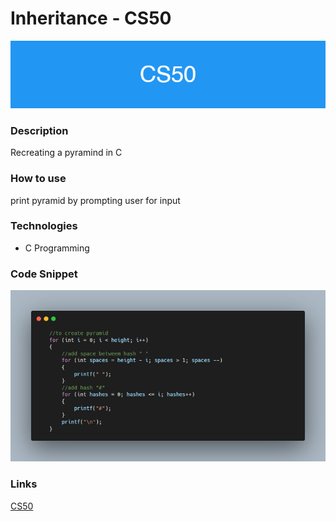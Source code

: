 # Inheritance - CS50

![banner](/resources/CS50.png)

### Description

Recreating a pyramind in C



### How to use

print pyramid by prompting user for input

### Technologies
- C Programming


### Code Snippet

![code snippet](resources/mario.png)

### Links

[CS50](https://www.edx.org/course/introduction-computer-science-harvardx-cs50x?g_acctid=724-505-4034&g_campaign=gs-b2c-nonbrand-tier1geo-partner-harvard-core&g_campaignid=15417765031&g_adgroupid=131210224478&g_adid=588991333656&g_keyword=harvard%20cs50&g_keywordid=kwd-334019831226&g_network=g&utm_source=google&utm_campaign=gs-b2c-nonbrand-tier1geo-partner-harvard-core&utm_medium=cpc&utm_term=harvard%20cs50&hsa_acc=7245054034&hsa_cam=15417765031&hsa_grp=131210224478&hsa_ad=588991333656&hsa_src=g&hsa_tgt=kwd-334019831226&hsa_kw=harvard%20cs50&hsa_mt=e&hsa_net=adwords&hsa_ver=3&gclid=CjwKCAjwu5yYBhAjEiwAKXk_eJJGOIdTmi-A53VHyQGpzPNd1Gw5MWdUUwFq5cznbZ7IKnl8ctJNthoC8vAQAvD_BwE)